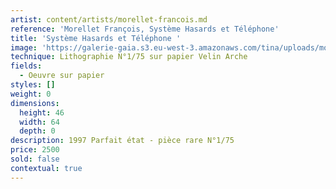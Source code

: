 ```yaml
---
artist: content/artists/morellet-francois.md
reference: 'Morellet François, Système Hasards et Téléphone'
title: 'Système Hasards et Téléphone '
image: 'https://galerie-gaia.s3.eu-west-3.amazonaws.com/tina/uploads/morellet-francois/galerie gaia-francois morellet planche telIMG_7465.jpg'
technique: Lithographie N°1/75 sur papier Velin Arche
fields:
  - Oeuvre sur papier
styles: []
weight: 0
dimensions:
  height: 46
  width: 64
  depth: 0
description: 1997 Parfait état - pièce rare N°1/75
price: 2500
sold: false
contextual: true
---
```


